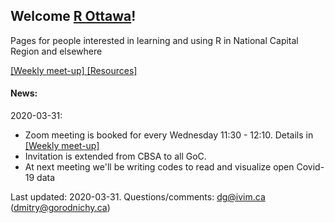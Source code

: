 <!-- # r-ottawa [https://IVI-M.github.io/r-ottawa/](https://IVI-M.github.io/r-ottawa/)
R Ottawa: Learning and using R together in National Capital Region - Resouces for weekly meet-ups -->


## Welcome [R Ottawa](https://ivi-m.github.io/r-ottawa/)! 
Pages for people interested in learning and using R in National Capital Region and elsewhere

<!-- 
[ [R-101 (beginners)] ](r101.md) [ [Weekly meet-up] ](weekly.md)
[ [Resources] ](get.md)  
[ [Tools, Tricks, Tips] ](ttt.md) 
[[Community]](community.md) [ [About] ](about.md)
-->

[ [Weekly meet-up] ](weekly.md)
[ [Resources] ](get.md)  


#### News:   
2020-03-31:    
- Zoom meeting is booked for every Wednesday 11:30 - 12:10. Details in [ [Weekly meet-up] ](weekly.md)
- Invitation is extended from CBSA to all GoC.  
- At next meeting we'll be writing codes to read and visualize open Covid-19 data





Last updated: 2020-03-31. Questions/comments: dg@ivim.ca (dmitry@gorodnichy.ca) 
<!-- Questions/comments: dg@ivim.ca (dmitry@gorodnichy.ca) or via gcconnex.ca -->
